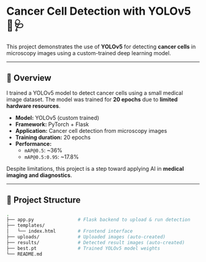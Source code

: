 # Cancer Cell Detection with YOLOv5 🧬🩺

This project demonstrates the use of **YOLOv5** for detecting **cancer cells** in microscopy images using a custom-trained deep learning model.



---

## 🧠 Overview

I trained a YOLOv5 model to detect cancer cells using a small medical image dataset. The model was trained for **20 epochs** due to **limited hardware resources**.

- **Model:** YOLOv5 (custom trained)
- **Framework:** PyTorch + Flask
- **Application:** Cancer cell detection from microscopy images
- **Training duration:** 20 epochs  
- **Performance:**  
  - `mAP@0.5`: ~36%  
  - `mAP@0.5:0.95`: ~17.8%

Despite limitations, this project is a step toward applying AI in **medical imaging and diagnostics**.

---

## 📂 Project Structure

```bash
.
├── app.py                # Flask backend to upload & run detection
├── templates/
│   └── index.html        # Frontend interface
├── uploads/              # Uploaded images (auto-created)
├── results/              # Detected result images (auto-created)
├── best.pt               # Trained YOLOv5 model weights
└── README.md
